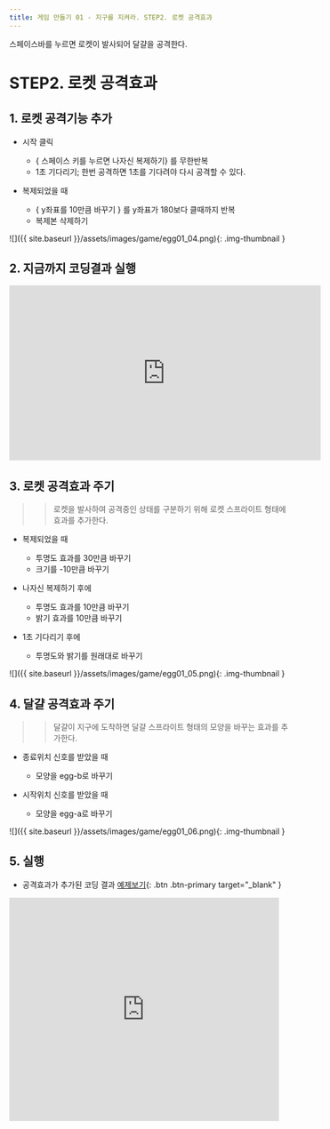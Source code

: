 ```yaml
---
title: 게임 만들기 01 - 지구를 지켜라. STEP2. 로켓 공격효과
---
```


스페이스바를 누르면 로켓이 발사되어 달걀을 공격한다.    

# STEP2. 로켓 공격효과

## 1. 로켓 공격기능 추가
 + 시작 클릭
    + { 스페이스 키를 누르면 나자신 복제하기} 를 무한반복     
    + 1초 기다리기; 한번 공격하면 1초를 기다려야 다시 공격할 수 있다.    
 
 + 복제되었을 때
    + { y좌표를 10만큼 바꾸기 } 를 y좌표가 180보다 클때까지 반복
    + 복제본 삭제하기

 ![]({{ site.baseurl }}/assets/images/game/egg01_04.png){: .img-thumbnail }


## 2. 지금까지 코딩결과 실행

<iframe width="560" height="315" src="https://www.youtube.com/embed/WOr_qf50kyM" title="YouTube video player" frameborder="0" allow="accelerometer; autoplay; clipboard-write; encrypted-media; gyroscope; picture-in-picture" allowfullscreen></iframe>


## 3. 로켓 공격효과 주기
>> 로켓을 발사하여 공격중인 상태를 구분하기 위해 로켓 스프라이트 형태에 효과를 추가한다.

+ 복제되었을 때
    + 투명도 효과를 30만큼 바꾸기
    + 크기를 -10만큼 바꾸기

+ 나자신 복제하기 후에
    + 투명도 효과를 10만큼 바꾸기
    + 밝기 효과를 10만큼 바꾸기
+ 1초 기다리기 후에
    + 투명도와 밝기를 원래대로 바꾸기

 ![]({{ site.baseurl }}/assets/images/game/egg01_05.png){: .img-thumbnail }

## 4. 달걀 공격효과 주기
>> 달걀이 지구에 도착하면 달걀 스프라이트 형태의 모양을 바꾸는 효과를 추가한다.

+ 종료위치 신호를 받았을 때
    + 모양을 egg-b로 바꾸기

+ 시작위치 신호를 받았을 때
    + 모양을 egg-a로 바꾸기

![]({{ site.baseurl }}/assets/images/game/egg01_06.png){: .img-thumbnail }

## 5. 실행
+ 공격효과가 추가된 코딩 결과 [예제보기](https://scratch.mit.edu/projects/629493337/){: .btn .btn-primary target="_blank" }    

<div class="if-container">
<iframe src="https://scratch.mit.edu/projects/629493337/embed" allowtransparency="true" width="485" height="402" class="if-video"  frameborder="0" scrolling="no" allowfullscreen></iframe>
</div>